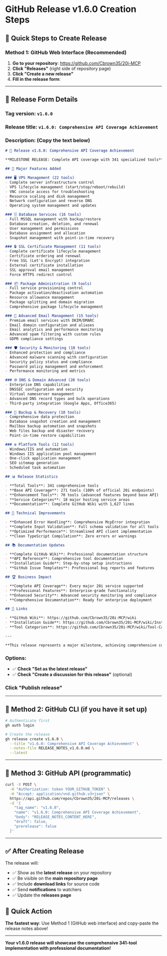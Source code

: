 # GitHub Release v1.6.0 Creation Steps

## 🎯 **Quick Steps to Create Release**

### **Method 1: GitHub Web Interface (Recommended)**

1. **Go to your repository**: https://github.com/Cbrown35/20i-MCP
2. **Click "Releases"** (right side of repository page)
3. **Click "Create a new release"**
4. **Fill in the release form**:

---

## 📝 **Release Form Details**

### **Tag version**: `v1.6.0`
### **Release title**: `v1.6.0: Comprehensive API Coverage Achievement`
### **Description**: (Copy the text below)

```markdown
# 🎉 Release v1.6.0: Comprehensive API Coverage Achievement

**MILESTONE RELEASE: Complete API coverage with 341 specialized tools**

## 🚀 Major Features Added

### 🖥️ VPS Management (22 tools)
- Complete server infrastructure control
- VPS lifecycle management (start/stop/reboot/rebuild)
- VNC console access for troubleshooting
- Resource scaling and disk management
- Network configuration and reverse DNS
- Operating system management and updates

### 🗄️ Database Services (16 tools)
- Full MSSQL management with backup/restore
- Database creation, deletion, and renewal
- User management and permissions
- Database assignment and allocation
- Snapshot management with point-in-time recovery

### 🔒 SSL Certificate Management (11 tools)
- Complete certificate lifecycle management
- Certificate ordering and renewal
- Free SSL (Let's Encrypt) integration
- External certificate installation
- SSL approval email management
- Force HTTPS redirect control

### 📦 Package Administration (9 tools)
- Full service provisioning control
- Package activation/deactivation automation
- Resource allowance management
- Package splitting and domain migration
- Comprehensive package lifecycle management

### 📧 Advanced Email Management (15 tools)
- Premium email services with DKIM/DMARC
- Email domain configuration and aliases
- Email analytics and performance monitoring
- Advanced spam filtering with custom rules
- GDPR compliance settings

### 🛡️ Security & Monitoring (10 tools)
- Enhanced protection and compliance
- Advanced malware scanning with configuration
- Security policy status and compliance
- Password policy management and enforcement
- Performance monitoring and metrics

### 🌐 DNS & Domain Advanced (20 tools)
- Enterprise DNS capabilities
- DNSSEC configuration and security
- Virtual nameserver management
- Advanced DNS record types and bulk operations
- Third-party integration (Google Apps, Office365)

### 💾 Backup & Recovery (10 tools)
- Comprehensive data protection
- Database snapshot creation and management
- Mailbox backup automation and snapshots
- Web files backup and disaster recovery
- Point-in-time restore capabilities

### ⚙️ Platform Tools (12 tools)
- Windows/IIS and automation
- Windows IIS application pool management
- One-click application management
- SEO sitemap generation
- Scheduled task automation

## 📊 Release Statistics

- **Total Tools**: 341 comprehensive tools
- **Base API Coverage**: 271 tools (100% of official 20i endpoints)
- **Enhancement Tools**: 70 tools (advanced features beyond base API)
- **Service Categories**: 18 major hosting service areas
- **Documentation**: Complete GitHub Wiki with 1,627 lines

## 🔧 Technical Improvements

- **Enhanced Error Handling**: Comprehensive McpError integration
- **Complete Input Validation**: Full schema validation for all tools
- **Optimized Performance**: Streamlined API client implementation
- **Clean TypeScript Compilation**: Zero errors or warnings

## 📚 Documentation Updates

- **Complete GitHub Wiki**: Professional documentation structure
- **API Reference**: Comprehensive tool documentation
- **Installation Guide**: Step-by-step setup instructions
- **GitHub Issue Templates**: Professional bug reports and features

## 🏆 Business Impact

- **Complete API Coverage**: Every major 20i service supported
- **Professional Features**: Enterprise-grade functionality
- **Enhanced Security**: Advanced security monitoring and compliance
- **Comprehensive Documentation**: Ready for enterprise deployment

## 🔗 Links

- **GitHub Wiki**: https://github.com/Cbrown35/20i-MCP/wiki
- **Installation Guide**: https://github.com/Cbrown35/20i-MCP/wiki/Installation-Guide
- **Tool Categories**: https://github.com/Cbrown35/20i-MCP/wiki/Tool-Categories

---

**This release represents a major milestone, achieving comprehensive coverage of the 20i API with professional-grade features and documentation.**
```

### **Options**:
- ✅ **Check "Set as the latest release"**
- ✅ **Check "Create a discussion for this release"** (optional)

### **Click "Publish release"**

---

## 📱 **Method 2: GitHub CLI** (if you have it set up)

```bash
# Authenticate first
gh auth login

# Create the release
gh release create v1.6.0 \
  --title "v1.6.0: Comprehensive API Coverage Achievement" \
  --notes-file RELEASE_NOTES_v1.6.0.md \
  --latest
```

---

## 📱 **Method 3: GitHub API** (programmatic)

```bash
curl -X POST \
  -H "Authorization: token YOUR_GITHUB_TOKEN" \
  -H "Accept: application/vnd.github.v3+json" \
  https://api.github.com/repos/Cbrown35/20i-MCP/releases \
  -d '{
    "tag_name": "v1.6.0",
    "name": "v1.6.0: Comprehensive API Coverage Achievement",
    "body": "RELEASE_NOTES_CONTENT_HERE",
    "draft": false,
    "prerelease": false
  }'
```

---

## ✅ **After Creating Release**

The release will:
- ✅ Show as the **latest release** on your repository
- ✅ Be visible on the **main repository page**
- ✅ Include **download links** for source code
- ✅ Send **notifications** to watchers
- ✅ Update the **releases page**

## 🎯 **Quick Action**

**The fastest way**: Use Method 1 (GitHub web interface) and copy-paste the release notes above!

---

**Your v1.6.0 release will showcase the comprehensive 341-tool implementation with professional documentation!**